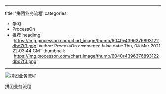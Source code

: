 
---
title: '拼团业务流程'
categories: 
 - 学习
 - ProcessOn
 - 推荐
headimg: 'https://img.processon.com/chart_image/thumb/6040e4396376893122dbd7f3.png'
author: ProcessOn
comments: false
date: Thu, 04 Mar 2021 22:03:44 GMT
thumbnail: 'https://img.processon.com/chart_image/thumb/6040e4396376893122dbd7f3.png'
---

<div>   
<img class="thumb" alt="拼团业务流程" src="https://img.processon.com/chart_image/thumb/6040e4396376893122dbd7f3.png" referrerpolicy="no-referrer">
<p>拼团业务流程</p>  
</div>
            